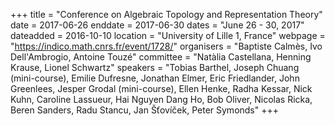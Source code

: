 +++
title = "Conference on Algebraic Topology and Representation Theory"
date = 2017-06-26
enddate = 2017-06-30
dates = "June 26 - 30, 2017"
dateadded = 2016-10-10
location = "University of Lille 1, France"
webpage = "https://indico.math.cnrs.fr/event/1728/"
organisers = "Baptiste Calmès, Ivo Dell'Ambrogio, Antoine Touzé"
committee = "Natàlia Castellana, Henning Krause, Lionel Schwartz"
speakers = "Tobias Barthel, Joseph Chuang (mini-course), Emilie Dufresne, Jonathan Elmer, Eric Friedlander, John Greenlees, Jesper Grodal (mini-course), Ellen Henke, Radha Kessar, Nick Kuhn, Caroline Lassueur, Hai Nguyen Dang Ho, Bob Oliver, Nicolas Ricka, Beren Sanders, Radu Stancu, Jan Šťovíček, Peter Symonds"
+++
